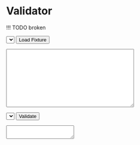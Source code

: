 # Validator

!!! TODO
    broken

<select id="fixture"></select>
<button id="load-fixture" onclick="loadFixture()">Load Fixture</button>

<textarea id="input" rows="10" cols="40" class="codemirror"></textarea>

<select id="type"></select>
<button id="validate" onclick="validate()">Validate</button>

<textarea class="codemirror" readonly id="result"></textarea>


<script src="../../assets/js/validator.js"></script>
